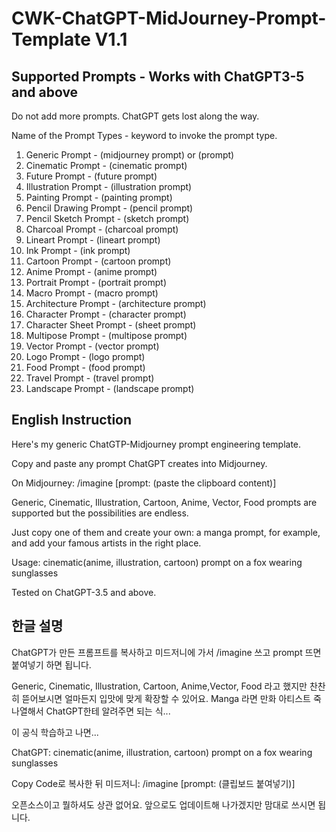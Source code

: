 # CWK-ChatGPT-MidJourney-Prompt-Template V1.1

## Supported Prompts - Works with ChatGPT3-5 and above

Do not add more prompts. ChatGPT gets lost along the way.

Name of the Prompt Types - keyword to invoke the prompt type.

 1. Generic Prompt - (midjourney prompt) or (prompt)
 2. Cinematic Prompt - (cinematic prompt)
 3. Future Prompt - (future prompt)
 4. Illustration Prompt - (illustration prompt)
 5. Painting Prompt - (painting prompt)
 5. Pencil Drawing Prompt - (pencil prompt)
 6. Pencil Sketch Prompt - (sketch prompt)
 7. Charcoal Prompt - (charcoal prompt)
 8. Lineart Prompt - (lineart prompt)
 9. Ink Prompt - (ink prompt)
 10. Cartoon Prompt - (cartoon prompt)
 11. Anime Prompt - (anime prompt)
 12. Portrait Prompt - (portrait prompt)
 13. Macro Prompt - (macro prompt)
 14. Architecture Prompt - (architecture prompt)
 15. Character Prompt - (character prompt)
 16. Character Sheet Prompt - (sheet prompt)
 17. Multipose Prompt - (multipose prompt)
 18. Vector Prompt - (vector prompt)
 19. Logo Prompt - (logo prompt)
 20. Food Prompt - (food prompt)
 21. Travel Prompt - (travel prompt)
 22. Landscape Prompt - (landscape prompt)

## English Instruction

Here's my generic ChatGTP-Midjourney prompt engineering template. 

Copy and paste any prompt ChatGPT creates into Midjourney. 

On Midjourney: /imagine [prompt: (paste the clipboard content)]

Generic, Cinematic, Illustration, Cartoon, Anime, Vector, Food prompts are supported but the possibilities are endless.

Just copy one of them and create your own: a manga prompt, for example, and add your famous artists in the right place.

Usage: cinematic(anime, illustration, cartoon) prompt on a fox wearing sunglasses

Tested on ChatGPT-3.5 and above.


## 한글 설명

ChatGPT가 만든 프롬프트를 복사하고 미드저니에 가서 /imagine 쓰고 prompt 뜨면 붙여넣기 하면 됩니다.

Generic, Cinematic, Illustration, Cartoon, Anime,Vector, Food 라고 했지만 찬찬히 뜯어보시면 얼마든지 입맛에 맞게 확장할 수 있어요. Manga 라면 만화 아티스트 죽 나열해서 ChatGPT한테 알려주면 되는 식...

이 공식 학습하고 나면...

ChatGPT: cinematic(anime, illustration, cartoon) prompt on a fox wearing sunglasses

Copy Code로 복사한 뒤 미드저니: /imagine [prompt: (클립보드 붙여넣기)]

오픈소스이고 뭘하셔도 상관 없어요. 앞으로도 업데이트해 나가겠지만 맘대로 쓰시면 됩니다.
